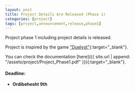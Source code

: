 ```yaml
---
layout: post
title: Project Details Are Released (Phase 1)
categories: [project]
tags: [project,announcement,release,phase1]
---
```

Project phase 1 including project details is released.

Project is inspired by the game ["Duelyst"](https://duelyst.com/){:target="_blank"}.

You can check the documentation [here]({{ site.url | append: "/assets/project/Project_Phase1.pdf" }}){:target="_blank"}.

#### **Deadline:**
- **Ordibehesht 9th**